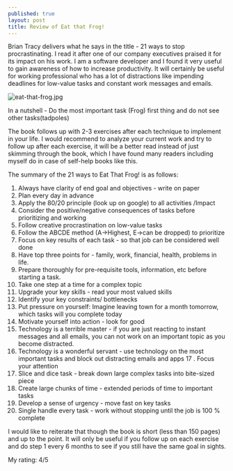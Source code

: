 ```yaml
---
published: true
layout: post
title: Review of Eat that Frog!
---
```


Brian Tracy delivers what he says in the title - 21 ways to stop procrastinating. I read it after one of our company executives praised it for its impact on his work. I am a software developer and I found it very useful to gain awareness of how to increase productivity. It will certainly be useful for working professional who has a lot of distractions like impending deadlines for low-value tasks and constant work messages and emails.

![eat-that-frog.jpg]({{site.baseurl}}/images/eat-that-frog.jpg)

In a nutshell - Do the most important task (Frog) first thing and do not see other tasks(tadpoles)

The book follows up with 2-3 exercises after each technique to implement in your life. I would recommend to analyze your current work and try to follow up after each exercise, it will be a better read instead of just skimming through the book, which I have found many readers including myself do in case of self-help books like this.

The summary of the 21 ways to Eat That Frog! is as follows:
1. Always have clarity of end goal and objectives - write on paper
2. Plan every day in advance
3. Apply the 80/20 principle (look up on google) to all activities /Impact
4. Consider the positive/negative consequences of tasks before prioritizing and working
5. Follow creative procrastination on low-value tasks
6. Follow the ABCDE method (A->Highest, E->can be dropped) to prioritize
7. Focus on key results of each task - so that job can be considered well done
8. Have top three points for - family, work, financial, health, problems in life.
9. Prepare thoroughly for pre-requisite tools, information, etc before starting a task.
10. Take one step at a time for a complex topic
11. Upgrade your key skills - read your most valued skills
12. Identify your key constraints/ bottlenecks
13. Put pressure on yourself: Imagine leaving town for a month tomorrow, which tasks will you complete today
14. Motivate yourself into action - look for good
15. Technology is a terrible master - if you are just reacting to instant messages and all emails, you can not work on an important topic as you become distracted.
16. Technology is a wonderful servant - use technology on the most important tasks and block out distracting emails and apps
17 . Focus your attention
18. Slice and dice task - break down large complex tasks into bite-sized piece
19. Create large chunks of time - extended periods of time to important tasks
20. Develop a sense of urgency - move fast on key tasks
21. Single handle every task - work without stopping until the job is 100 % complete

I would like to reiterate that though the book is short (less than 150 pages) and up to the point. It will only be useful if you follow up on each exercise and do step 1 every 6 months to see if you still have the same goal in sights.

My rating: 4/5
